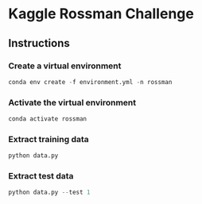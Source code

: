 # Kaggle Rossman Challenge

## Instructions

### Create a virtual environment

```python
conda env create -f environment.yml -n rossman
```

### Activate the virtual environment

```python
conda activate rossman
```

### Extract training data

```python
python data.py
```

### Extract test data

```python
python data.py --test 1
```
